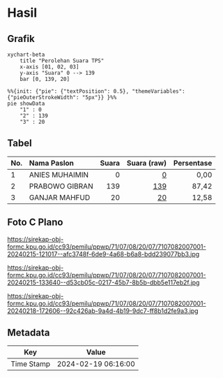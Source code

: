 # Hasil

## Grafik

```mermaid
xychart-beta
    title "Perolehan Suara TPS"
    x-axis [01, 02, 03]
    y-axis "Suara" 0 --> 139
    bar [0, 139, 20]
```

```mermaid
%%{init: {"pie": {"textPosition": 0.5}, "themeVariables": {"pieOuterStrokeWidth": "5px"}} }%%
pie showData
    "1" : 0
    "2" : 139
    "3" : 20
```

## Tabel

| No. | Nama Paslon    | Suara | Suara (raw) | Persentase |
|:--- |:-------------- | -----:| -----------:| ----------:|
| 1   | ANIES MUHAIMIN | 0     | [0][p-1]    | 0,00       |
| 2   | PRABOWO GIBRAN | 139   | [139][p-2]  | 87,42      |
| 3   | GANJAR MAHFUD  | 20    | [20][p-3]   | 12,58      |


[p-1]: https://github.com/gigit-pemilu/pemilu-2024-71-sulawesi-utara/blob/main/pilpres/hitung-suara/sub/71-sulawesi-utara/sub/07-minahasa-tenggara/sub/08-silian-raya/sub/2007-silian-tiga/sub/001-tps/sub/paslon-1.txt
[p-2]: https://github.com/gigit-pemilu/pemilu-2024-71-sulawesi-utara/blob/main/pilpres/hitung-suara/sub/71-sulawesi-utara/sub/07-minahasa-tenggara/sub/08-silian-raya/sub/2007-silian-tiga/sub/001-tps/sub/paslon-2.txt
[p-3]: https://github.com/gigit-pemilu/pemilu-2024-71-sulawesi-utara/blob/main/pilpres/hitung-suara/sub/71-sulawesi-utara/sub/07-minahasa-tenggara/sub/08-silian-raya/sub/2007-silian-tiga/sub/001-tps/sub/paslon-3.txt

## Foto C Plano

https://sirekap-obj-formc.kpu.go.id/cc93/pemilu/ppwp/71/07/08/20/07/7107082007001-20240215-121017--afc3748f-6de9-4a68-b6a8-bdd239077bb3.jpg

https://sirekap-obj-formc.kpu.go.id/cc93/pemilu/ppwp/71/07/08/20/07/7107082007001-20240215-133640--d53cb05c-0217-45b7-8b5b-dbb5e117eb2f.jpg

https://sirekap-obj-formc.kpu.go.id/cc93/pemilu/ppwp/71/07/08/20/07/7107082007001-20240218-172606--92c426ab-9a4d-4b19-9dc7-ff8b1d2fe9a3.jpg


## Metadata

| Key        | Value               |
| ---------- | ------------------- |
| Time Stamp | 2024-02-19 06:16:00 |



